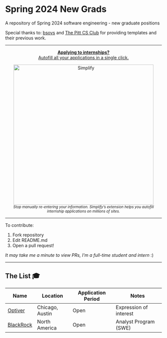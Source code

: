# Spring 2024 New Grads
A repository of Spring 2024 software engineering - new graduate positions

Special thanks to: [bsovs](https://github.com/bsovs) and [The Pitt CS Club](https://github.com/pittcsc) for providing templates and their previous work.

---

<div align="center">
	<p>
		<a href="[https://simplify.jobs/?invite=2d8fe25021b&utm_source=referral](https://simplify.jobs/?invite=99e1e2d7da2&utm_source=referral)">
			<b>Applying to internships?</b>
			<br>
			Autofill all your applications in a single click.
			<br>
			<div>
				<img src="https://res.cloudinary.com/dpeo4xcnc/image/upload/v1636594918/simplify_pittcsc.png" width="450"  alt="Simplify">
			</div>
		</a>
		<sub><i>Stop manually re-entering your information. Simplify’s extension helps you autofill internship applications on millions of sites.</i></sub>
	</p>
</div>

---

To contribute:

 1. Fork repository
 2. Edit README.md
 3. Open a pull request!
 
 _It may take me a minute to view PRs, I'm a full-time student and intern_ :)

---

## The List 🎓

| Name  |  Location | Application Period | Notes |
|---|---|-------------|-------------|
|[Optiver](https://optiver.com/working-at-optiver/career-opportunities/6497784002/)|Chicago, Austin| Open | Expression of interest |
|[BlackRock](https://blackrock.tal.net/vx/lang-en-GB/mobile-0/brand-3/xf-232eb66ac89a/candidate/so/pm/1/pl/1/opp/7893-Analyst-Program-Americas/en-GB)| North America | Open | Analyst Program (SWE) |
